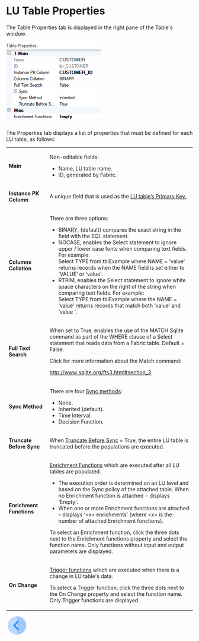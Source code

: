 # LU Table Properties

The Table Properties tab is displayed in the right pane of the Table's window.


![image](images/06_04_table_properties.png)


The Properties tab displays a list of properties that must be defined for each LU table, as follows:

<table width="623">
<tbody>
<tr>
<td width="150pxl">
<p><strong>Main</strong></p>
</td>
<td width="700pxl">
<p>Non-editable fields:</p>
<ul>
<li>Name, LU table name.</li>
<li>ID, generated by Fabric.</li>
</ul>
</td>
</tr>
<tr>
<td width="150">
<p><strong>Instance PK Column</strong></p>
</td>
<td width="474">
<p>A unique field that is used as the <a href="/articles/06_LU_tables/03_table_indexes.md#index-definition">LU table&rsquo;s Primary Key.</a></p>
</td>
</tr>
<tr>
<td width="150">
<p><strong>Columns Collation</strong></p>
</td>
<td width="474">
<p>There are three options:</p>
<ul>
<li>BINARY, (default) compares the exact string in the field with the SQL statement.</li>
<li>NOCASE, enables the Select statement to ignore upper / lower case fonts when comparing text fields. For example: <br /> Select TYPE from tblExample where NAME = &lsquo;value&rsquo; returns records when the NAME field is set either to &lsquo;VALUE&rsquo; or &lsquo;value&rsquo;.</li>
<li>RTRIM, enables the Select statement to ignore white space characters on the right of the string when comparing text fields. For example:<br /> Select TYPE from tblExample where the NAME = &lsquo;value&rsquo; returns records that match both &lsquo;value&rsquo; and &lsquo;value &lsquo;.</li>
</ul>
</td>
</tr>
<tr>
<td width="150">
<p><strong>Full Text Search</strong></p>
</td>
<td width="474">
<p>When set to True, enables the use of the MATCH Sqlite command as part of the WHERE clause of a Select statement that reads data from a Fabric table. Default = False.</p>
<p>Click for more information about the Match command:</p>
<p><a href="http://www.sqlite.org/fts3.html#section_3">http://www.sqlite.org/fts3.html#section_3</a></p>
</td>
</tr>
<tr>
<td width="150">
<p><strong>Sync Method</strong></p>
</td>
<td width="474">
<p>There are four <a href="/articles/14_sync_LU_instance/04_sync_methods.md">Sync methods</a>:</p>
<ul>
<li>None.</li>
<li>Inherited (default).</li>
<li>Time Interval.</li>
<li>Decision Function.</li>
</ul>
</td>
</tr>
<tr>
<td width="150">
<p><strong>Truncate Before Sync</strong></p>
</td>
<td width="474">
<p>When <a href="/articles/14_sync_LU_instance/04_sync_methods.md#truncate-before-sync">Truncate Before Sync</a> = True, the entire LU table is truncated before the populations are executed.</p>
</td>
</tr>
<tr>
<td width="150">
<p><strong>Enrichment Functions</strong></p>
</td>
<td width="474">
<p><a href="/articles/10_enrichment_function/01_enrichment_function_overview.md">Enrichment Functions</a> which are executed after all LU tables are populated.</p>
<ul>
<li>The execution order is determined on an LU level and based on the Sync policy of the attached table. When no Enrichment function is attached - displays &lsquo;Empty&rsquo;.</li>
<li>When one or more Enrichment functions are attached &ndash; displays &lsquo;&lt;x&gt; enrichments&rsquo; (where &lt;x&gt; is the number of attached Enrichment functions).</li>
</ul>
<p>To select an Enrichment function, click the three dots next to the Enrichment functions property and select the function name. Only functions without input and output parameters are displayed.</p>
</td>
</tr>
</tr>
<tr>
<td width="150">
<p><strong>On Change</strong></p>
</td>
<td width="474">
<p><a href="/articles/07_table_population/11_4_creating_a_trigger_function.md">Trigger functions</a> which are executed when there is a change in LU table's data.</p>
<p>To select a Trigger function, click the three dots next to the On Change property and select the function name. Only Trigger functions are displayed.</p>
</td>
</tr>
</tbody>
</table>

[![Previous](/articles/images/Previous.png)](/articles/06_LU_tables/03_table_indexes.md)